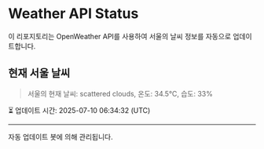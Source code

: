 
# Weather API Status

이 리포지토리는 OpenWeather API를 사용하여 서울의 날씨 정보를 자동으로 업데이트합니다.

## 현재 서울 날씨
> 서울의 현재 날씨: scattered clouds, 온도: 34.5°C, 습도: 33%

⏳ 업데이트 시간: 2025-07-10 06:34:32 (UTC)

---
자동 업데이트 봇에 의해 관리됩니다.
